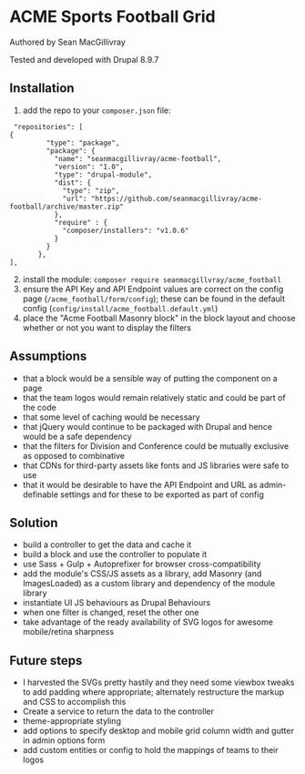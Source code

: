# ACME Sports Football Grid
Authored by Sean MacGillivray

Tested and developed with Drupal 8.9.7

## Installation
1. add the repo to your `composer.json` file:
```
 "repositories": [
{
         "type": "package",
         "package": {
           "name": "seanmacgillivray/acme-football",
           "version": "1.0",
           "type": "drupal-module",
           "dist": {
             "type": "zip",
             "url": "https://github.com/seanmacgillivray/acme-football/archive/master.zip"
           },
           "require" : {
             "composer/installers": "v1.0.6"
           }
         }
       },
],
```

2. install the module: `composer require seanmacgillvray/acme_football`
4. ensure the API Key and API Endpoint values are correct on the config page (`/acme_football/form/config`); these can be found in the default config (`config/install/acme_football.default.yml`)
3. place the "Acme Football Masonry block" in the block layout and choose whether or not you want to display the filters

## Assumptions
* that a block would be a sensible way of putting the component on a page
* that the team logos would remain relatively static and could be part of the code
* that some level of caching would be necessary
* that jQuery would continue to be packaged with Drupal and hence would be a safe dependency
* that the filters for Division and Conference could be mutually exclusive as opposed to combinative
* that CDNs for third-party assets like fonts and JS libraries were safe to use
* that it would be desirable to have the API Endpoint and URL as admin-definable settings and for these to be exported as part of config

## Solution
* build a controller to get the data and cache it
* build a block and use the controller to populate it
* use Sass + Gulp + Autoprefixer for browser cross-compatibility
* add the module's CSS/JS assets as a library, add Masonry (and ImagesLoaded) as a custom library and dependency of the module library
* instantiate UI JS behaviours as Drupal Behaviours
* when one filter is changed, reset the other one
* take advantage of the ready availability of SVG logos for awesome mobile/retina sharpness

## Future steps
* I harvested the SVGs pretty hastily and they need some viewbox tweaks to add padding where appropriate; alternately restructure the markup and CSS to accomplish this
* Create a service to return the data to the controller
* theme-appropriate styling
* add options to specify desktop and mobile grid column width and gutter in admin options form
* add custom entities or config to hold the mappings of teams to their logos
